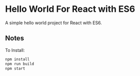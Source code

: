 # Hello World For React with ES6
A simple hello world project for React with ES6.

## Notes
To Install:

```bash
npm install
npm run build
npm start
```
